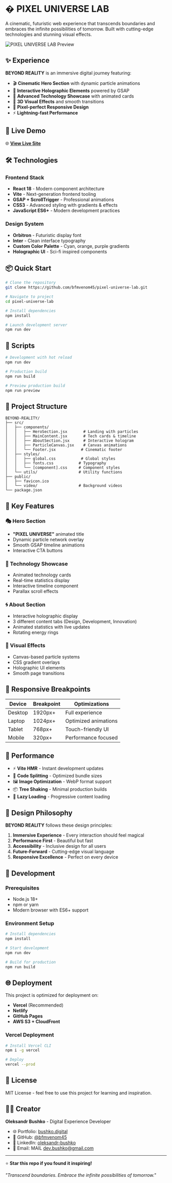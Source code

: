 # � PIXEL UNIVERSE LAB

A cinematic, futuristic web experience that transcends boundaries and embraces the infinite possibilities of tomorrow. Built with cutting-edge technologies and stunning visual effects.

![PIXEL UNIVERSE LAB Preview](https://via.placeholder.com/1200x600/0a0a0a/00f5ff?text=PIXEL+UNIVERSE+LAB)

## ✨ Experience

**BEYOND REALITY** is an immersive digital journey featuring:

- 🎬 **Cinematic Hero Section** with dynamic particle animations
- 🌟 **Interactive Holographic Elements** powered by GSAP
- 🎯 **Advanced Technology Showcase** with animated cards
- 🔮 **3D Visual Effects** and smooth transitions
- 📱 **Pixel-perfect Responsive Design**
- ⚡ **Lightning-fast Performance**

## 🚀 Live Demo

🌐 **[View Live Site](https://pixel-universe-lab.vercel.app)**

## 🛠️ Technologies

### Frontend Stack
- **React 18** - Modern component architecture
- **Vite** - Next-generation frontend tooling
- **GSAP + ScrollTrigger** - Professional animations
- **CSS3** - Advanced styling with gradients & effects
- **JavaScript ES6+** - Modern development practices

### Design System
- **Orbitron** - Futuristic display font
- **Inter** - Clean interface typography
- **Custom Color Palette** - Cyan, orange, purple gradients
- **Holographic UI** - Sci-fi inspired components

## 📦 Quick Start

```bash
# Clone the repository
git clone https://github.com/bfmvenom45/pixel-universe-lab.git

# Navigate to project
cd pixel-universe-lab

# Install dependencies
npm install

# Launch development server
npm run dev
```

## 🎯 Scripts

```bash
# Development with hot reload
npm run dev

# Production build
npm run build

# Preview production build
npm run preview
```

## 🎨 Project Structure

```
BEYOND-REALITY/
├── src/
│   ├── components/
│   │   ├── HeroSection.jsx       # Landing with particles
│   │   ├── MainContent.jsx       # Tech cards & timeline
│   │   ├── AboutSection.jsx      # Interactive hologram
│   │   ├── ParticleCanvas.jsx    # Canvas animations
│   │   └── Footer.jsx           # Cinematic footer
│   ├── styles/
│   │   ├── global.css           # Global styles
│   │   ├── fonts.css           # Typography
│   │   └── [component].css     # Component styles
│   └── utils/                  # Utility functions
├── public/
│   ├── favicon.ico
│   └── video/                  # Background videos
└── package.json
```

## 🌟 Key Features

### 🎭 Hero Section
- **"PIXEL UNIVERSE"** animated title
- Dynamic particle network overlay
- Smooth GSAP timeline animations
- Interactive CTA buttons

### 🔬 Technology Showcase
- Animated technology cards
- Real-time statistics display
- Interactive timeline component
- Parallax scroll effects

### 🌀 About Section
- Interactive holographic display
- 3 different content tabs (Design, Development, Innovation)
- Animated statistics with live updates
- Rotating energy rings

### 🎨 Visual Effects
- Canvas-based particle systems
- CSS gradient overlays
- Holographic UI elements
- Smooth page transitions

## 📱 Responsive Breakpoints

| Device | Breakpoint | Optimizations |
|--------|------------|--------------|
| Desktop | 1920px+ | Full experience |
| Laptop | 1024px+ | Optimized animations |
| Tablet | 768px+ | Touch-friendly UI |
| Mobile | 320px+ | Performance focused |

## 🚀 Performance

- ⚡ **Vite HMR** - Instant development updates
- 🎯 **Code Splitting** - Optimized bundle sizes
- 🖼️ **Image Optimization** - WebP format support
- 📦 **Tree Shaking** - Minimal production builds
- 🔄 **Lazy Loading** - Progressive content loading

## 🎨 Design Philosophy

**BEYOND REALITY** follows these design principles:

1. **Immersive Experience** - Every interaction should feel magical
2. **Performance First** - Beautiful but fast
3. **Accessibility** - Inclusive design for all users
4. **Future-Forward** - Cutting-edge visual language
5. **Responsive Excellence** - Perfect on every device

## 🔧 Development

### Prerequisites
- Node.js 18+
- npm or yarn
- Modern browser with ES6+ support

### Environment Setup
```bash
# Install dependencies
npm install

# Start development
npm run dev

# Build for production
npm run build
```

## 🌐 Deployment

This project is optimized for deployment on:
- **Vercel** (Recommended)
- **Netlify**
- **GitHub Pages**
- **AWS S3 + CloudFront**

### Vercel Deployment
```bash
# Install Vercel CLI
npm i -g vercel

# Deploy
vercel --prod
```

## 📄 License

MIT License - feel free to use this project for learning and inspiration.

## 👨‍💻 Creator

**Oleksandr Bushko** - Digital Experience Developer

- 🌐 Portfolio: [bushko.digital](https://dev-bushko.vercel.app/)
- 🐙 GitHub: [@bfmvenom45](https://github.com/bfmvenom45)
- 💼 LinkedIn: [oleksandr-bushko](https://linkedin.com/in/oleksandr-bushko)
- 📧 Email: MAIL dev.bushko@gmail.com

---

⭐ **Star this repo if you found it inspiring!**

*"Transcend boundaries. Embrace the infinite possibilities of tomorrow."*